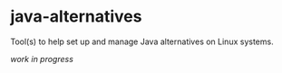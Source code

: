 # java-alternatives

Tool(s) to help set up and manage Java alternatives on Linux systems.

_work in progress_
